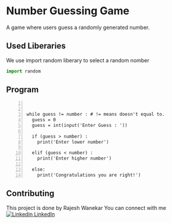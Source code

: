 # Number Guessing Game

A game where users guess a randomly generated number.

## Used Liberaries

We use import random liberary to select a random nomber

```python
import random
```

## Program

```number = random.randint(1,100) 


while guess != number : # != means doesn't equal to.
  guess = 0 
  guess = int(input('Enter Guess : '))

  if (guess > number) :
    print('Enter lower number')

  elif (guess < number) :
    print('Enter higher number')

  else:
    print('Congratulations you are right!')
```

## Contributing

This project is done by Rajesh Wanekar
You can connect with me [![Linkedin](https://i.sstatic.net/gVE0j.png) LinkedIn](https://www.linkedin.com/in/rajesh-wanekar-747b6b256)
